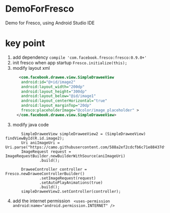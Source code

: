 # DemoForFresco
Demo for Fresco, using Android Studio IDE

# key point
1. add dependency ```compile 'com.facebook.fresco:fresco:0.9.0+' ```
2. init fresco when app startup ```Fresco.initialize(this); ```
2. modify layout xml
 ```xml
       <com.facebook.drawee.view.SimpleDraweeView
        android:id="@+id/image2"
        android:layout_width="200dp"
        android:layout_height="300dp"
        android:layout_below="@id/image1"
        android:layout_centerHorizontal="true"
        android:layout_marginTop="20dp"
        fresco:placeholderImage="@color/image_placeholder" >
      </com.facebook.drawee.view.SimpleDraweeView>
 ```
3. modify java code
 ```
        SimpleDraweeView simpleDraweeView2 = (SimpleDraweeView) findViewById(R.id.image2);
        Uri aniImageUri = Uri.parse("https://camo.githubusercontent.com/588a2ef2cdcfb6c71e88437df486226dd15605b3/687474703a2f2f737261696e2d6769746875622e71696e6975646e2e636f6d2f756c7472612d7074722f73746f72652d686f7573652d737472696e672d61727261792e676966");
        ImageRequest request = ImageRequestBuilder.newBuilderWithSource(aniImageUri)
                .build();

        DraweeController controller = Fresco.newDraweeControllerBuilder()
                .setImageRequest(request)
                .setAutoPlayAnimations(true)
                .build();
        simpleDraweeView2.setController(controller);
 ```

4. add the internet permission ``` <uses-permission android:name="android.permission.INTERNET" />```
